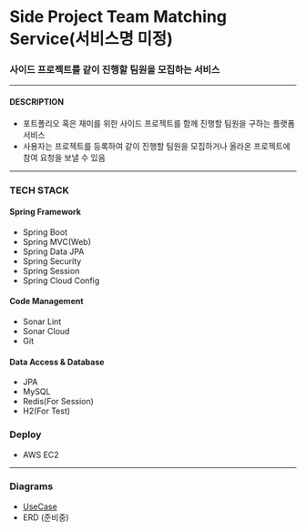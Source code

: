 # Side Project Team Matching Service(서비스명 미정)
### 사이드 프로젝트를 같이 진행할 팀원을 모집하는 서비스

---
#### DESCRIPTION
* 포트폴리오 혹은 재미를 위한 사이드 프로젝트를 함께 진행할 팀원을 구하는 플랫폼 서비스
* 사용자는 프로젝트를 등록하여 같이 진행할 팀원을 모집하거나 올라온 프로젝트에 참여 요청을 보낼 수 있음

---
### TECH STACK
#### Spring Framework
* Spring Boot
* Spring MVC(Web)
* Spring Data JPA
* Spring Security
* Spring Session
* Spring Cloud Config
#### Code Management
* Sonar Lint
* Sonar Cloud
* Git
#### Data Access & Database
* JPA
* MySQL
* Redis(For Session)
* H2(For Test)
### Deploy
* AWS EC2

---
### Diagrams
* [UseCase](./side-project-use-case.jpg)
* ERD (준비중)